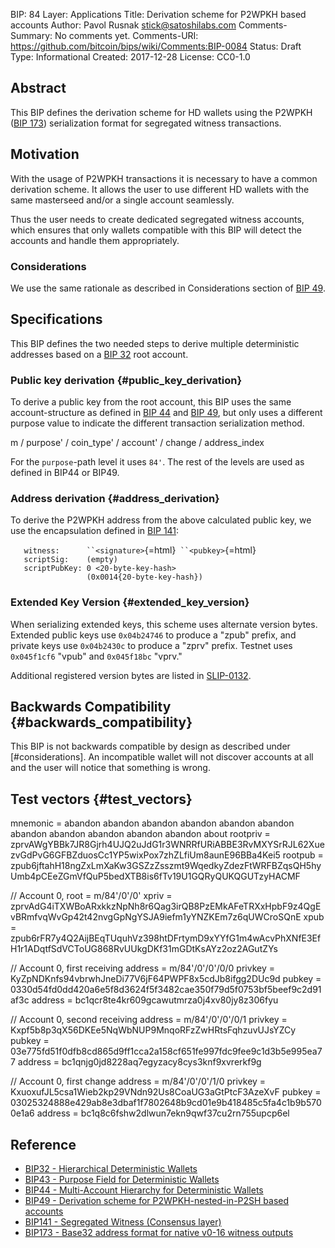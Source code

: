 BIP: 84
Layer: Applications
Title: Derivation scheme for P2WPKH based accounts
Author: Pavol Rusnak <stick@satoshilabs.com>
Comments-Summary: No comments yet.
Comments-URI: https://github.com/bitcoin/bips/wiki/Comments:BIP-0084
Status: Draft
Type: Informational
Created: 2017-12-28
License: CC0-1.0

## Abstract

This BIP defines the derivation scheme for HD wallets using the P2WPKH
([BIP 173](bip-0173.mediawiki "wikilink")) serialization format for
segregated witness transactions.

## Motivation

With the usage of P2WPKH transactions it is necessary to have a common
derivation scheme. It allows the user to use different HD wallets with
the same masterseed and/or a single account seamlessly.

Thus the user needs to create dedicated segregated witness accounts,
which ensures that only wallets compatible with this BIP will detect the
accounts and handle them appropriately.

### Considerations

We use the same rationale as described in Considerations section of [BIP
49](bip-0049.mediawiki "wikilink").

## Specifications

This BIP defines the two needed steps to derive multiple deterministic
addresses based on a [BIP 32](bip-0032.mediawiki "wikilink") root
account.

### Public key derivation {#public_key_derivation}

To derive a public key from the root account, this BIP uses the same
account-structure as defined in [BIP 44](bip-0044.mediawiki "wikilink")
and [BIP 49](bip-0049.mediawiki "wikilink"), but only uses a different
purpose value to indicate the different transaction serialization
method.

m / purpose' / coin_type' / account' / change / address_index

For the `purpose`-path level it uses `84'`. The rest of the levels are
used as defined in BIP44 or BIP49.

### Address derivation {#address_derivation}

To derive the P2WPKH address from the above calculated public key, we
use the encapsulation defined in [BIP
141](bip-0141.mediawiki#p2wpkh "wikilink"):

`   witness:      ``<signature>`{=html}` ``<pubkey>`{=html}\
`   scriptSig:    (empty)`\
`   scriptPubKey: 0 <20-byte-key-hash>`\
`                 (0x0014{20-byte-key-hash})`

### Extended Key Version {#extended_key_version}

When serializing extended keys, this scheme uses alternate version
bytes. Extended public keys use `0x04b24746` to produce a \"zpub\"
prefix, and private keys use `0x04b2430c` to produce a \"zprv\" prefix.
Testnet uses `0x045f1cf6` \"vpub\" and `0x045f18bc` \"vprv.\"

Additional registered version bytes are listed in
[SLIP-0132](https://github.com/satoshilabs/slips/blob/master/slip-0132.md "wikilink").

## Backwards Compatibility {#backwards_compatibility}

This BIP is not backwards compatible by design as described under
\[#considerations\]. An incompatible wallet will not discover accounts
at all and the user will notice that something is wrong.

## Test vectors {#test_vectors}

mnemonic = abandon abandon abandon abandon abandon abandon abandon abandon abandon abandon abandon about
rootpriv = zprvAWgYBBk7JR8Gjrh4UJQ2uJdG1r3WNRRfURiABBE3RvMXYSrRJL62XuezvGdPvG6GFBZduosCc1YP5wixPox7zhZLfiUm8aunE96BBa4Kei5
rootpub  = zpub6jftahH18ngZxLmXaKw3GSZzZsszmt9WqedkyZdezFtWRFBZqsQH5hyUmb4pCEeZGmVfQuP5bedXTB8is6fTv19U1GQRyQUKQGUTzyHACMF

// Account 0, root = m/84'/0'/0'
xpriv = zprvAdG4iTXWBoARxkkzNpNh8r6Qag3irQB8PzEMkAFeTRXxHpbF9z4QgEvBRmfvqWvGp42t42nvgGpNgYSJA9iefm1yYNZKEm7z6qUWCroSQnE
xpub  = zpub6rFR7y4Q2AijBEqTUquhVz398htDFrtymD9xYYfG1m4wAcvPhXNfE3EfH1r1ADqtfSdVCToUG868RvUUkgDKf31mGDtKsAYz2oz2AGutZYs

// Account 0, first receiving address = m/84'/0'/0'/0/0
privkey = KyZpNDKnfs94vbrwhJneDi77V6jF64PWPF8x5cdJb8ifgg2DUc9d
pubkey  = 0330d54fd0dd420a6e5f8d3624f5f3482cae350f79d5f0753bf5beef9c2d91af3c
address = bc1qcr8te4kr609gcawutmrza0j4xv80jy8z306fyu

// Account 0, second receiving address = m/84'/0'/0'/0/1
privkey = Kxpf5b8p3qX56DKEe5NqWbNUP9MnqoRFzZwHRtsFqhzuvUJsYZCy
pubkey  = 03e775fd51f0dfb8cd865d9ff1cca2a158cf651fe997fdc9fee9c1d3b5e995ea77
address = bc1qnjg0jd8228aq7egyzacy8cys3knf9xvrerkf9g

// Account 0, first change address = m/84'/0'/0'/1/0
privkey = KxuoxufJL5csa1Wieb2kp29VNdn92Us8CoaUG3aGtPtcF3AzeXvF
pubkey  = 03025324888e429ab8e3dbaf1f7802648b9cd01e9b418485c5fa4c1b9b5700e1a6
address = bc1q8c6fshw2dlwun7ekn9qwf37cu2rn755upcp6el

## Reference

-   [BIP32 - Hierarchical Deterministic
Wallets](bip-0032.mediawiki "wikilink")
-   [BIP43 - Purpose Field for Deterministic
Wallets](bip-0043.mediawiki "wikilink")
-   [BIP44 - Multi-Account Hierarchy for Deterministic
Wallets](bip-0044.mediawiki "wikilink")
-   [BIP49 - Derivation scheme for P2WPKH-nested-in-P2SH based
accounts](bip-0049.mediawiki "wikilink")
-   [BIP141 - Segregated Witness (Consensus
layer)](bip-0141.mediawiki "wikilink")
-   [BIP173 - Base32 address format for native v0-16 witness
outputs](bip-0173.mediawiki "wikilink")
